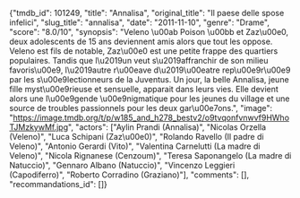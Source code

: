 {"tmdb_id": 101249, "title": "Annalisa", "original_title": "Il paese delle spose infelici", "slug_title": "annalisa", "date": "2011-11-10", "genre": "Drame", "score": "8.0/10", "synopsis": "Veleno \u00ab Poison \u00bb et Zaz\u00e0, deux adolescents de 15 ans deviennent amis alors que tout les oppose. Veleno est fils de notable, Zaz\u00e0 est une petite frappe des quartiers populaires. Tandis que l\u2019un veut s\u2019affranchir de son milieu favoris\u00e9, l\u2019autre r\u00eave d\u2019\u00eatre rep\u00e9r\u00e9 par les s\u00e9lectionneurs de la Juventus. Un jour, la belle Annalisa, jeune fille myst\u00e9rieuse et sensuelle, apparait dans leurs vies. Elle devient alors une l\u00e9gende \u00e9nigmatique pour les jeunes du village et une source de troubles passionnels pour les deux gar\u00e7ons.", "image": "https://image.tmdb.org/t/p/w185_and_h278_bestv2/o9tvqonfvnwvf9HWhoTJMzkywMf.jpg", "actors": ["Aylin Prandi (Annalisa)", "Nicolas Orzella (Veleno)", "Luca Schipani (Zaz\u00e0)", "Rolando Ravello (Il padre di Veleno)", "Antonio Gerardi (Vito)", "Valentina Carnelutti (La madre di Veleno)", "Nicola Rignanese (Cenzoum)", "Teresa Saponangelo (La madre di Natuccio)", "Gennaro Albano (Natuccio)", "Vincenzo Leggieri (Capodiferro)", "Roberto Corradino (Graziano)"], "comments": [], "recommandations_id": []}